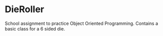 # DieRoller

School assignment to practice Object Oriented Programming. Contains a basic class for a 6 sided die.

